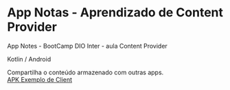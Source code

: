 # App Notas - Aprendizado de Content Provider
App Notes - BootCamp DIO Inter - aula Content Provider  

Kotlin / Android  

Compartilha o conteúdo armazenado com outras apps.  
[APK Exemplo de Client](https://github.com/rosante/notes/raw/master/Client_App_Sample.apk)


